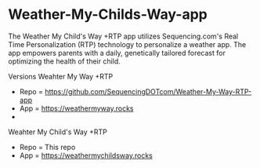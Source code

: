 # Weather-My-Childs-Way-app
The Weather My Child's Way +RTP app utilizes Sequencing.com's Real Time Personalization (RTP) technology to personalize a weather app. The app empowers parents with a daily, genetically tailored forecast for optimizing the health of their child. 

Versions
Weahter My Way +RTP 
* Repo = https://github.com/SequencingDOTcom/Weather-My-Way-RTP-app
* App = https://weathermyway.rocks
* 
Weahter My Child's Way +RTP
* Repo = This repo
* App = https://weathermychildsway.rocks


